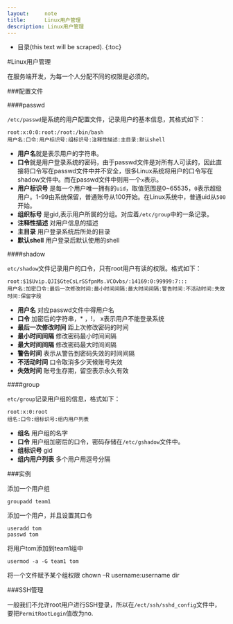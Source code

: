 ```yaml
---
layout:     note
title:      Linux用户管理
description: Linux用户管理
---
```


* 目录(this text will be scraped).
{:toc}

#Linux用户管理

在服务端开发，为每一个人分配不同的权限是必须的。



###配置文件

####passwd

`/etc/passwd`是系统的用户配置文件，记录用户的基本信息，其格式如下：

    root:x:0:0:root:/root:/bin/bash
    用户名:口令:用户标识号:组标识号:注释性描述:主目录:默认shell 

+ **用户名**就是表示用户的字符串。
+ **口令**就是用户登录系统的密码，由于passwd文件是对所有人可读的，因此直接将口令写在passwd文件中并不安全，很多Linux系统将用户的口令写在shadow文件中。而在passwd文件中则用一个`x`表示。
+ **用户标识号** 是每一个用户唯一拥有的`uid`，取值范围是0~65535，`0`表示超级用户。1-99由系统保留，普通账号从100开始。在Linux系统中，普通uid从`500`开始。
+ **组织标号** 是gid,表示用户所属的分组。对应着`/etc/group`中的一条记录。
+ **注释性描述** 对用户信息的描述
+ **主目录** 用户登录系统后所处的目录
+ **默认shell** 用户登录后默认使用的shell


####shadow

`etc/shadow`文件记录用户的口令，只有root用户有读的权限。格式如下：

    root:$1$Uvip.QJI$GteCsLrSSfpnMs.VCOvbs/:14169:0:99999:7:::
    用户名:加密口令:最后一次修改时间:最小时间间隔:最大时间间隔:警告时间:不活动时间:失效时间:保留字段

+ **用户名** 对应passwd文件中得用户名
+ **口令** 加密后的字符串，* ，!， x表示用户不能登录系统
+ **最后一次修改时间** 距上次修改密码的时间
+ **最小时间间隔** 修改密码最小时间间隔
+ **最大时间间隔** 修改密码最大时间间隔
+ **警告时间** 表示从警告到密码失效的时间间隔
+ **不活动时间** 口令取消多少天候账号失效
+ **失效时间** 账号生存期，留空表示永久有效


####group

`etc/group`记录用户组的信息，格式如下：
    
    root:x:0:root
    组名:口令:组标识号:组内用户列表

+ **组名** 用户组的名字
+ **口令** 用户组加密后的口令，密码存储在`/etc/gshadow`文件中。
+ **组标识号** gid
+ **组内用户列表** 多个用户用逗号分隔


###实例

添加一个用户组
    
    groupadd team1

添加一个用户，并且设置其口令
    
    useradd tom 
    passwd tom

将用户tom添加到team1组中
    
    usermod -a -G team1 tom

将一个文件赋予某个组权限
    chown –R username:username dir


###SSH管理

一般我们不允许root用户进行SSH登录，所以在`/ect/ssh/sshd_config`文件中，要把`PermitRootLogin`值改为no.
















